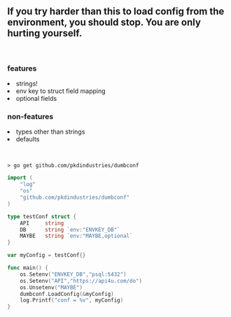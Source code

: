 <h2> If you try harder than this to load config from the environment, you should stop. You are only hurting yourself. </h2>
<br>
<h3> features </h3>
<li> strings! 
<li> env key to struct field mapping
<li> optional fields
<p>
<h3> non-features </h3>
<li> types other than strings </li>
<li> defaults </li>
<p>
<br>

```Terminal
> go get github.com/pkdindustries/dumbconf
```

```Go
import (
    "log"
    "os"
    "github.com/pkdindustries/dumbconf"
)

type testConf struct {
    API     string  
    DB      string `env:"ENVKEY_DB"`
    MAYBE   string `env:"MAYBE,optional`
}

var myConfig = testConf{}

func main() {
    os.Setenv("ENVKEY_DB","psql:5432")
    os.Setenv("API","https://api4u.com/do")
    os.Unsetenv("MAYBE")
    dumbconf.LoadConfig(&myConfig)
    log.Printf("conf = %v", myConfig)
}
```
